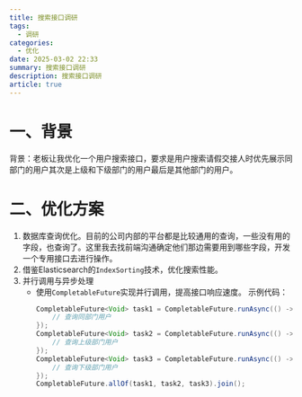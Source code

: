 ```yaml
---
title: 搜索接口调研
tags:
  - 调研
categories:
  - 优化
date: 2025-03-02 22:33
summary: 搜索接口调研
description: 搜索接口调研
article: true
---
```

# 一、背景

背景：老板让我优化一个用户搜索接口，要求是用户搜索请假交接人时优先展示同部门的用户其次是上级和下级部门的用户最后是其他部门的用户。

# 二、优化方案

1. 数据库查询优化。目前的公司内部的平台都是比较通用的查询，一些没有用的字段，也查询了。这里我去找前端沟通确定他们那边需要用到哪些字段，开发一个专用接口去进行操作。
2. 借鉴Elasticsearch的`IndexSorting`技术，优化搜索性能。
3. 并行调用与异步处理
	- 使用`CompletableFuture`实现并行调用，提高接口响应速度。
	  示例代码：
	    ```java
	    CompletableFuture<Void> task1 = CompletableFuture.runAsync(() -> {
	        // 查询同部门用户
	    });
	    CompletableFuture<Void> task2 = CompletableFuture.runAsync(() -> {
	        // 查询上级部门用户
	    });
	    CompletableFuture<Void> task3 = CompletableFuture.runAsync(() -> {
	        // 查询下级部门用户
	    });
	    CompletableFuture.allOf(task1, task2, task3).join();
	    ```




